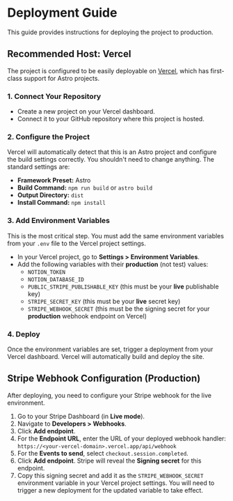 # Deployment Guide

This guide provides instructions for deploying the project to production.

## Recommended Host: Vercel

The project is configured to be easily deployable on [Vercel](https://vercel.com/), which has first-class support for Astro projects.

### 1. Connect Your Repository

- Create a new project on your Vercel dashboard.
- Connect it to your GitHub repository where this project is hosted.

### 2. Configure the Project

Vercel will automatically detect that this is an Astro project and configure the build settings correctly. You shouldn't need to change anything. The standard settings are:
- **Framework Preset:** Astro
- **Build Command:** `npm run build` or `astro build`
- **Output Directory:** `dist`
- **Install Command:** `npm install`

### 3. Add Environment Variables

This is the most critical step. You must add the same environment variables from your `.env` file to the Vercel project settings.

- In your Vercel project, go to **Settings > Environment Variables**.
- Add the following variables with their **production** (not test) values:
  - `NOTION_TOKEN`
  - `NOTION_DATABASE_ID`
  - `PUBLIC_STRIPE_PUBLISHABLE_KEY` (this must be your **live** publishable key)
  - `STRIPE_SECRET_KEY` (this must be your **live** secret key)
  - `STRIPE_WEBHOOK_SECRET` (this must be the signing secret for your **production** webhook endpoint on Vercel)

### 4. Deploy

Once the environment variables are set, trigger a deployment from your Vercel dashboard. Vercel will automatically build and deploy the site.

## Stripe Webhook Configuration (Production)

After deploying, you need to configure your Stripe webhook for the live environment.

1.  Go to your Stripe Dashboard (in **Live mode**).
2.  Navigate to **Developers > Webhooks**.
3.  Click **Add endpoint**.
4.  For the **Endpoint URL**, enter the URL of your deployed webhook handler:
    `https://<your-vercel-domain>.vercel.app/api/webhook`
5.  For the **Events to send**, select `checkout.session.completed`.
6.  Click **Add endpoint**. Stripe will reveal the **Signing secret** for this endpoint.
7.  Copy this signing secret and add it as the `STRIPE_WEBHOOK_SECRET` environment variable in your Vercel project settings. You will need to trigger a new deployment for the updated variable to take effect.
